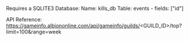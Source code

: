 Requires a SQLITE3 Database:
Name: kills_db
Table: events - fields: ["id"]

API Reference:
https://gameinfo.albiononline.com/api/gameinfo/guilds/<GUILD_ID>/top?limit=100&range=week